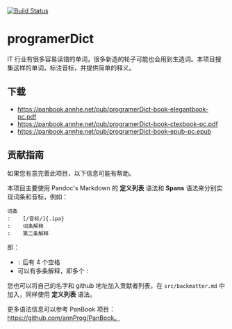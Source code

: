 [![Build Status](https://ci.annhe.net/api/badges/annProg/programerDict/status.svg)](https://ci.annhe.net/annProg/programerDict)

# programerDict

IT 行业有很多容易读错的单词，很多新造的轮子可能也会用到生造词。本项目搜集这样的单词，标注音标，并提供简单的释义。

## 下载

- https://panbook.annhe.net/pub/programerDict-book-elegantbook-pc.pdf
- https://panbook.annhe.net/pub/programerDict-book-ctexbook-pc.pdf
- https://panbook.annhe.net/pub/programerDict-book-epub-pc.epub

## 贡献指南

如果您有意完善此项目，以下信息可能有帮助。

本项目主要使用 Pandoc's Markdown 的 **定义列表** 语法和 **Spans** 语法来分别实现词条和音标，例如：

```
词条
:    [/音标/]{.ipa}
:    词条解释
:    第二条解释
```

即：

- `:` 后有 4 个空格
- 可以有多条解释，即多个 `:` 

您也可以将自己的名字和 github 地址加入贡献者列表，在 `src/backmatter.md` 中加入，同样使用 **定义列表** 语法。

更多语法信息可以参考 PanBook 项目：https://github.com/annProg/PanBook。